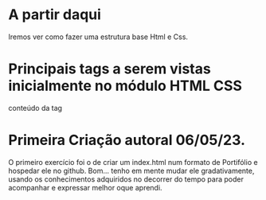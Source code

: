 # A partir daqui

Iremos ver como fazer uma estrutura base Html e Css.

# Principais tags a serem vistas inicialmente no módulo HTML CSS

<html lang ="pt-br>  <!DOCTYPE html>
<img> <li> <em> <meta> <ol> <ul> <h1><h2>... <p> <strong> <title> <br> <body> <head>

As tags podem, ou não podem conter fechamento, como por exemplo:

<br> <img>

<nomeTag atributo="valor">
   conteúdo da tag
      </nometag>

# Primeira Criação autoral 06/05/23.

O primeiro exercício foi o de criar um index.html num formato de Portifólio e hospedar ele no github.
Bom... tenho em mente mudar ele gradativamente, usando os conhecimentos adquiridos no decorrer do tempo para poder acompanhar e expressar melhor oque aprendi.
